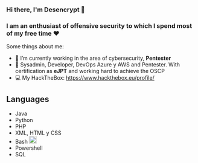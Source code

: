 ### Hi there, I'm Desencrypt 👋
### I am an enthusiast of offensive security to which I spend most of my free time ❤️



Some things about me:

- 🔭 I’m currently working in the area of cybersecurity, **Pentester**
- 📓 Sysadmin, Developer, DevOps Azure y AWS and Pentester. With certification as **eJPT** and working hard to achieve the OSCP
- 💻 My HackTheBox: https://www.hackthebox.eu/profile/



## Languages

- Java
- Python
- PHP
- XML, HTML y CSS
- Bash <img src="https://www.vectorlogo.zone/logos/gnu_bash/gnu_bash-icon.svg" alt="bash" width="20" height="20"/>
- Powershell
- SQL


